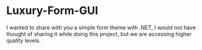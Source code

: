 # Luxury-Form-GUI
I wanted to share with you a simple form theme with .NET, I would not have thought of sharing it while doing this project, but we are accessing higher quality levels.
